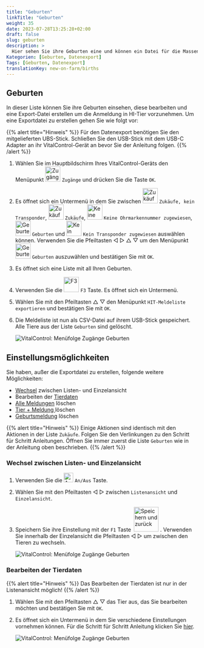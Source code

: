 ```yaml
---
title: "Geburten"
linkTitle: "Geburten"
weight: 35
date: 2023-07-28T13:25:28+02:00
draft: false
slug: geburten
description: >
  Hier sehen Sie ihre Geburten eine und können ein Datei für die Massenmeldung der Geburten bei HI-Tier erstellen.
Kategorien: [Geburten, Datenexport]
Tags: [Geburten, Datenexport]
translationKey: new-on-farm/births
---
```

## Geburten

In dieser Liste können Sie ihre Geburten einsehen, diese bearbeiten und eine Export-Datei erstellen um die Anmeldung in HI-Tier vorzunehmen. Um eine Exportdatei zu erstellen gehen Sie wie folgt vor:

{{% alert title="Hinweis" %}}
Für den Datenexport benötigen Sie den mitgelieferten UBS-Stick. Schließen Sie den USB-Stick mit dem USB-C Adapter an ihr VitalControl-Gerät an bevor Sie der Anleitung folgen.
{{% /alert %}}

1. Wählen Sie im Hauptbildschirm Ihres VitalControl-Geräts den Menüpunkt <img src="/icons/main/new-on-farm.svg" width="40" align="bottom" alt="Zugänge" /> `Zugänge` und drücken Sie die Taste `OK`.

2. Es öffnet sich ein Untermenü in dem Sie zwischen <img src="/icons/keintransponder.svg" width="40" align="bottom" alt="Zukäufe, kein Transponder" /> `Zukäufe, kein Transponder`, <img src="/icons/main/new-on-farm.svg" width="40" align="bottom" alt="Zukäufe" /> `Zukäufe`, <img src="/icons/keineOhrmarke.svg" width="40" align="bottom" alt="Keine Ohrmarkennummer zugewiesen" /> `Keine Ohrmarkennummer zugewiesen`, <img src="/icons/main/births.svg" width="40" align="bottom" alt="Geburten" /> `Geburten` und <img src="/icons/keinTransponder.svg" width="40" align="bottom" alt="Kein Transponder zugewiesen" /> `Kein Transponder zugewiesen` auswählen können. Verwenden Sie die Pfeiltasten ◁ ▷ △ ▽ um den Menüpunkt <img src="/icons/main/births.svg" width="40" align="bottom" alt="Geburten" />  `Geburten` auszuwählen und bestätigen Sie mit `OK`.

3. Es öffnet sich eine Liste mit all Ihren Geburten.

4. Verwenden Sie die <img src="/icons/exportGeburten.svg" width="40" align="bottom" alt="F3" /> `F3` Taste. Es öffnet sich ein Untermenü.

5. Wählen Sie mit den Pfeiltasten  △ ▽ den Menüpunkt `HIT-Meldeliste exportieren` und bestätigen Sie mit `OK`.

6. Die Meldeliste ist nun als CSV-Datei auf ihrem USB-Stick gespeichert. Alle Tiere aus der Liste `Geburten` sind gelöscht.

    ![VitalControl: Menüfolge Zugänge Geburten](../bilder/geburten.png "HIT-Meldeliste exportieren")


## Einstellungsmöglichkeiten

Sie haben, außer die Exportdatei zu erstellen, folgende weitere Möglichkeiten:

- [Wechsel](../geburten/#wechsel-zwischen-listen--und-einzelansicht) zwischen Listen- und Einzelansicht
- Bearbeiten der [Tierdaten](../geburten/#bearbeiten-der-tierdaten)
- [Alle Meldungen](../zuk%C3%A4ufe/#alle-meldungen-l%C3%B6schen) löschen
- [Tier + Meldung ](../zuk%C3%A4ufe/#tier--meldung-l%C3%B6schen) löschen
- [Geburtsmeldung](../zuk%C3%A4ufe/#zugangsmeldung-l%C3%B6schen) löschen

{{% alert title="Hinweis" %}}
Einige Aktionen sind identisch mit den Aktionen in der Liste `Zukäufe`. Folgen Sie den Verlinkungen zu den Schritt für Schritt Anleitungen. Öffnen Sie immer zuerst die Liste `Geburten` wie in der Anleitung oben beschrieben.
{{% /alert %}}

### Wechsel zwischen Listen- und Einzelansicht

1. Verwenden Sie die <img src="/icons/gear.svg" width="25" align="bottom" alt="An/Aus" /> `An/Aus` Taste.

2. Wählen Sie mit den Pfeiltasten ◁ ▷ zwischen `Listenansicht` und `Einzelansicht`.

3. Speichern Sie ihre Einstellung mit der `F1` Taste &nbsp;<img src="/icons/footer/save_exit.svg" width="65" align="bottom" alt="Speichern und zurück" />&nbsp;. Verwenden Sie innerhalb der Einzelansicht die Pfeiltasten ◁ ▷ um zwischen den Tieren zu wechseln.

    ![VitalControl: Menüfolge Zugänge Geburten](../bilder/wechsel.png "Wechsel zwischen Listen- und Einzelansicht")

### Bearbeiten der Tierdaten

{{% alert title="Hinweis" %}}
Das Bearbeiten der Tierdaten ist nur in der Listenansicht möglich!
{{% /alert %}}

1. Wählen Sie mit den Pfeiltasten △ ▽ das Tier aus, das Sie bearbeiten möchten und bestätigen Sie mit `OK`.

2. Es öffnet sich ein Untermenü in dem Sie verschiedene Einstellungen vornehmen können. Für die Schritt für Schritt Anleitung klicken Sie [hier](/docs/neu/abkalbung/#abkalbung-erfassen).

    ![VitalControl: Menüfolge Zugänge Geburten](../bilder/tierdaten.png "Bearbeiten der Tierdaten")
